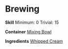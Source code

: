 <!-- TITLE: Butter -->
<!-- SUBTITLE: Creamy and delicious -->

# Brewing
**Skill**
Minimum: 0
Trivial: 15

**Container**
[Mixing Bowl](mixing-bowl)

**Ingredients**
[Whipped Cream](whipped-cream)